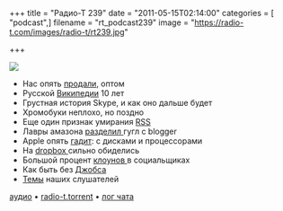 +++
title = "Радио-Т 239"
date = "2011-05-15T02:14:00"
categories = [ "podcast",]
filename = "rt_podcast239"
image = "https://radio-t.com/images/radio-t/rt239.jpg"

+++

![](https://radio-t.com/images/radio-t/rt239.jpg)

- Нас опять [продали](http://internetno.net/2011/05/13/sdelka-microsoft-i-skype-analiz-perspektiv-mnenijj-ocenok/), оптом
- Русской [Википедии](http://habrahabr.ru/blogs/wikipedia/119105/) 10 лет
- Грустная история Skype, и как оно дальше будет
- Хромобуки неплохо, но поздно
- Еще один признак умирания [RSS](http://habrahabr.ru/blogs/microformats/119188/)
- Лавры амазона [разделил ](http://networkeffect.allthingsd.com/20110513/long-blogger-outage-almost-over-google-says-back-to-normal-soon/)гугл с blogger
- Apple опять [гадит](http://www.macrumors.com/2011/05/12/apple-restricts-hard-drive-replacements-on-new-imacs/): с дисками и процессорами
- На [dropbox ](http://www.wired.com/threatlevel/2011/05/dropbox-ftc/)сильно обиделись
- Большой процент [клоунов ](http://techcrunch.com/2011/05/13/gary-vaynerchuk-social-media-clowns-tctv/)в социальщиках
- Как быть без [Джобса](http://www.cultofmac.com/steve-jobs-believes-apple-will-ok-without-him/93945)
- [Темы](/p/2011/05/18/prep-239/) наших слушателей

[аудио](https://archive.rucast.net/radio-t/media/rt_podcast239.mp3) • [radio-t.torrent](http://www.radio-t.com/torrents/rt_podcast239.mp3.torrent) • [лог чата](http://chat.radio-t.com/logs/radio-t-239.html)<audio src="https://archive.rucast.net/radio-t/media/rt_podcast239.mp3" preload="none"></audio>
